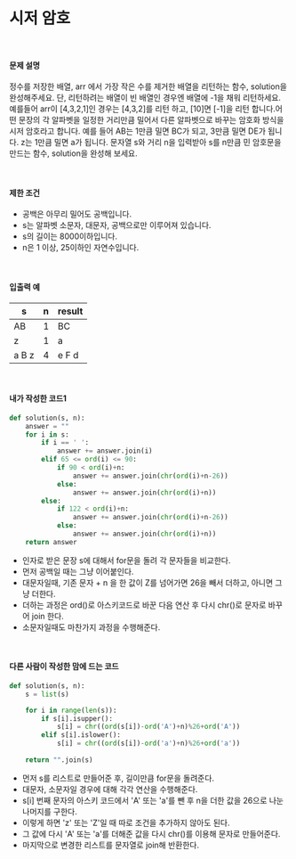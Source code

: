 # 시저 암호

<br/>

#### 문제 설명

정수를 저장한 배열, arr 에서 가장 작은 수를 제거한 배열을 리턴하는 함수, solution을 완성해주세요. 단, 리턴하려는 배열이 빈 배열인 경우엔 배열에 -1을 채워 리턴하세요. 예를들어 arr이 [4,3,2,1]인 경우는 [4,3,2]를 리턴 하고, [10]면 [-1]을 리턴 합니다.어떤 문장의 각 알파벳을 일정한 거리만큼 밀어서 다른 알파벳으로 바꾸는 암호화 방식을 시저 암호라고 합니다. 예를 들어 AB는 1만큼 밀면 BC가 되고, 3만큼 밀면 DE가 됩니다. z는 1만큼 밀면 a가 됩니다. 문자열 s와 거리 n을 입력받아 s를 n만큼 민 암호문을 만드는 함수, solution을 완성해 보세요.

<br/>

#### 제한 조건

- 공백은 아무리 밀어도 공백입니다.
- s는 알파벳 소문자, 대문자, 공백으로만 이루어져 있습니다.
- s의 길이는 8000이하입니다.
- n은 1 이상, 25이하인 자연수입니다.

<br/>

#### 입출력 예

| s     | n    | result |
| ----- | ---- | ------ |
| AB    | 1    | BC     |
| z     | 1    | a      |
| a B z | 4    | e F d  |

<br/>

#### 내가 작성한 코드1

```python
def solution(s, n):
    answer = ""
    for i in s:
        if i == ' ':
            answer += answer.join(i)
        elif 65 <= ord(i) <= 90:
            if 90 < ord(i)+n:
                answer += answer.join(chr(ord(i)+n-26))
            else:
                answer += answer.join(chr(ord(i)+n))
        else:
            if 122 < ord(i)+n:
                answer += answer.join(chr(ord(i)+n-26))
            else:
                answer += answer.join(chr(ord(i)+n))
    return answer
```

* 인자로 받은 문장 s에 대해서 for문을 돌려 각 문자들을 비교한다.
* 먼저 공백일 때는 그냥 이어붙인다.
* 대문자일때, 기존 문자 + n 을 한 값이 Z를 넘어가면 26을 빼서 더하고, 아니면 그냥 더한다.
* 더하는 과정은 ord()로 아스키코드로 바꾼 다음 연산 후 다시 chr()로 문자로 바꾸어 join 한다.
* 소문자일때도 마찬가지 과정을 수행해준다.

<br/>

#### 다른 사람이 작성한 맘에 드는 코드

```python
def solution(s, n):
    s = list(s)

    for i in range(len(s)):
        if s[i].isupper():
            s[i] = chr((ord(s[i])-ord('A')+n)%26+ord('A'))
        elif s[i].islower():
            s[i] = chr((ord(s[i])-ord('a')+n)%26+ord('a'))
    
    return "".join(s)
```

* 먼저 s를 리스트로 만들어준 후, 길이만큼 for문을 돌려준다.
* 대문자, 소문자일 경우에 대해 각각 연산을 수행해준다.
* s[i] 번째 문자의 아스키 코드에서 'A' 또는 'a'를 뺀 후 n을 더한 값을 26으로 나눈 나머지를 구한다.
* 이렇게 하면 'z' 또는 'Z'일 때 따로 조건을 추가하지 않아도 된다.
* 그 값에 다시 'A' 또는 'a'를 더해준 값을 다시 chr()를 이용해 문자로 만들어준다.
* 마지막으로 변경한 리스트를 문자열로 join해 반환한다.
